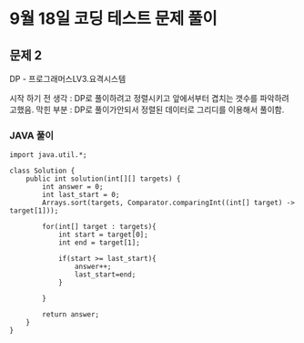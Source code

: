 # 9월 18일 코딩 테스트 문제 풀이

## 문제 2

DP - 프로그래머스LV3.요격시스템

시작 하기 전 생각 : DP로 풀이하려고 정렬시키고 앞에서부터 겹치는 갯수를 파악하려고했음.
막힌 부분 : DP로 풀이가안되서 정렬된 데이터로 그리디를 이용해서 풀이함.
### JAVA 풀이
```
import java.util.*;

class Solution {
    public int solution(int[][] targets) {
        int answer = 0;
        int last_start = 0;
        Arrays.sort(targets, Comparator.comparingInt((int[] target) -> target[1]));
        
        for(int[] target : targets){
            int start = target[0];
            int end = target[1];
    
            if(start >= last_start){
                answer++;
                last_start=end;
            }
            
        }

        return answer;
    }
}
```